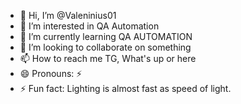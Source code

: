 - 👋 Hi, I’m @Valeninius01
- 👀 I’m interested in QA Automation 
- 🌱 I’m currently learning  QA AUTOMATION 
- 💞️ I’m looking to collaborate on something 
- 📫 How to reach me TG, What's up or here
- 😄 Pronouns: ⚡️
- ⚡ Fun fact: Lighting is almost fast as speed of light.

<!---
Valeninius01/Valeninius01 is a ✨ special ✨ repository because its `README.md` (this file) appears on your GitHub profile.
You can click the Preview link to take a look at your changes.
--->
